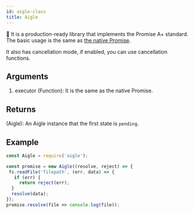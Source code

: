 ```yaml
---
id: aigle-class
title: Aigle
---
```


🦅  It is a production-ready library that implements the Promise A+ standard.
The basic usage is the same as [the native Promise](https://developer.mozilla.org/en-US/docs/Web/JavaScript/Reference/Global_Objects/Promise).

It also has cancellation mode, if enabled, you can use cancellation functions.

## Arguments
1. executor (Function): It is the same as the native Promise.

## Returns
(Aigle): An Aigle instance that the first state is `pending`.

## Example

```js
const Aigle = require('aigle');

const promise = new Aigle((resolve, reject) => {
 fs.readFile('filepath', (err, data) => {
   if (err) {
     return reject(err);
  }
  resolve(data);
});
promise.resolve(file => console.log(file));
```
